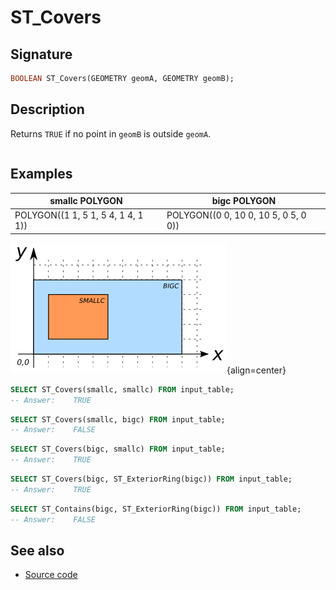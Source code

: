 # ST_Covers

## Signature

```sql
BOOLEAN ST_Covers(GEOMETRY geomA, GEOMETRY geomB);
```

## Description

Returns `TRUE` if no point in `geomB` is outside `geomA`.

```{include} spatial_indice_warning.md
```

## Examples

| smallc POLYGON                     | bigc POLYGON                         |
|------------------------------------|--------------------------------------|
| POLYGON((1 1, 5 1, 5 4, 1 4, 1 1)) | POLYGON((0 0, 10 0, 10 5, 0 5, 0 0)) |

![](./ST_Covers.png){align=center}

```sql
SELECT ST_Covers(smallc, smallc) FROM input_table;
-- Answer:    TRUE
```

```sql
SELECT ST_Covers(smallc, bigc) FROM input_table;
-- Answer:    FALSE
```

```sql
SELECT ST_Covers(bigc, smallc) FROM input_table;
-- Answer:    TRUE
```

```sql
SELECT ST_Covers(bigc, ST_ExteriorRing(bigc)) FROM input_table;
-- Answer:    TRUE
```

```sql
SELECT ST_Contains(bigc, ST_ExteriorRing(bigc)) FROM input_table;
-- Answer:    FALSE
```

## See also

* <a href="https://github.com/orbisgis/h2gis/blob/master/h2gis-functions/src/main/java/org/h2gis/functions/spatial/predicates/ST_Covers.java" target="_blank">Source code</a>
